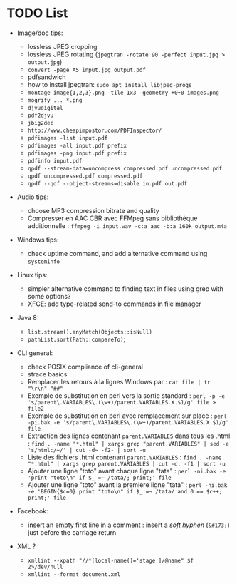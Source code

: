 # TODO List

* Image/doc tips:
  - lossless JPEG cropping
  - lossless JPEG rotating (`jpegtran -rotate 90 -perfect input.jpg > output.jpg`)
  - `convert -page A5 input.jpg output.pdf`
  - pdfsandwich
  - how to install jpegtran: `sudo apt install libjpeg-progs`
  - `montage image{1,2,3}.png -tile 1x3 -geometry +0+0 images.png`
  - `mogrify ... *.png`
  - `djvudigital`
  - `pdf2djvu`
  - `jbig2dec`
  - `http://www.cheapimpostor.com/PDFInspector/`
  - `pdfimages -list input.pdf`
  - `pdfimages -all input.pdf prefix`
  - `pdfimages -png input.pdf prefix`
  - `pdfinfo input.pdf`
  - `qpdf --stream-data=uncompress compressed.pdf uncompressed.pdf`
  - `qpdf uncompressed.pdf compressed.pdf`
  - `qpdf --qdf --object-streams=disable in.pdf out.pdf`

* Audio tips:
  - choose MP3 compression bitrate and quality
  - Compresser en AAC CBR avec FFMpeg sans bibliothèque additionnelle : `ffmpeg -i input.wav -c:a aac -b:a 160k output.m4a`

* Windows tips:
  - check uptime command, and add alternative command using `systeminfo`

* Linux tips:
  - simpler alternative command to finding text in files using grep with some options?
  - XFCE: add type-related send-to commands in file manager

* Java 8:
  - `list.stream().anyMatch(Objects::isNull)`
  - `pathList.sort(Path::compareTo)`;
  
* CLI general:
  - check POSIX compliance of cli-general
  - strace basics
  - Remplacer les retours à la lignes Windows par : `cat file | tr "\r\n" "##"`
  - Exemple de substitution en perl vers la sortie standard : `perl -p -e 's/parent\.VARIABLES\.(\w+)/parent.VARIABLES.X.$1/g' file > file2`
  - Exemple de substitution en perl avec remplacement sur place : `perl -pi.bak -e 's/parent\.VARIABLES\.(\w+)/parent.VARIABLES.X.$1/g' file`
  - Extraction des lignes contenant `parent.VARIABLES` dans tous les .html : `find . -name "*.html" | xargs grep "parent.VARIABLES" | sed -e 's/html:/~/' | cut -d~ -f2- | sort -u`
  - Liste des fichiers .html contenant `parent.VARIABLES` : `find . -name "*.html" | xargs grep parent.VARIABLES | cut -d: -f1 | sort -u`
  - Ajouter une ligne "toto" avant chaque ligne "tata" : `perl -ni.bak -e 'print "toto\n" if $_ =~ /tata/; print;' file`
  - Ajouter une ligne "toto" avant la premiere ligne "tata" : `perl -ni.bak -e 'BEGIN{$c=0} print "toto\n" if $_ =~ /tata/ and 0 == $c++; print;' file`

* Facebook:
  - insert an empty first line in a comment : insert a _soft hyphen_ (`&#173;`) just before the carriage return

* XML ?
  - `xmllint --xpath "//*[local-name()='stage']/@name" $f 2>/dev/null`
  - `xmllint --format document.xml`
